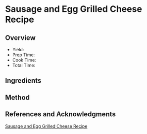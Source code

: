 # Sausage and Egg Grilled Cheese Recipe

## Overview

- Yield:
- Prep Time:
- Cook Time:
- Total Time:

## Ingredients


## Method



## References and Acknowledgments

[Sausage and Egg Grilled Cheese Recipe](http://blogchef.net/sausage-and-egg-grilled-cheese-recipe/)
